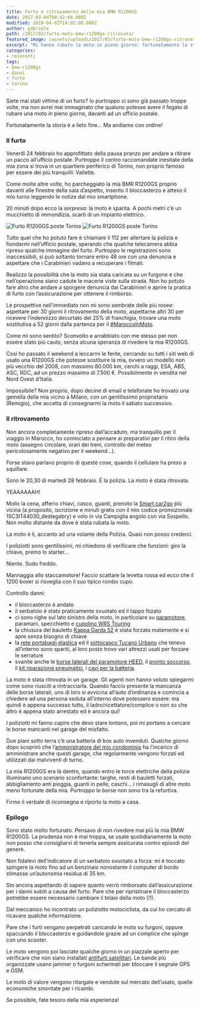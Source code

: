 ```yaml
---
title: Furto e ritrovamento della mia BMW R1200GS
date: 2017-03-04T00:42:04.000Z
modified: 2019-04-02T14:02:00.000Z
author: gabriele
path: /2017/03/furto-moto-bmw-r1200gs-ritrovata/
featured_image: /assets/uploads/2017/03/furto-moto-bmw-r1200gs-ritrovata/galleries/0/0.jpg
excerpt: "Mi hanno rubato la moto in pieno giorno: fortunatamente la storia è a lieto fine…"
categories:
- resoconti
tags:
- bmw-r1200gs
- danni
- furto
- torino
---
```

Siete mai stati vittime di un furto? Io purtroppo ci sono già passato troppe volte, ma non avrei mai immaginato che qualuno potesse avere il fegato di rubare una moto in pieno giorno, davanti ad un ufficio postale.

Fortunatamente la storia è a lieto fine… Ma andiamo con ordine!

### Il furto

Venerdì 24 febbraio ho approfittato della pausa pranzo per andare a ritirare un pacco all’ufficio postale. Purtroppo il centro raccomandate inesitate della mia zona si trova in un quartiere periferico di Torino, non proprio famoso per essere dei più tranquilli: Vallette.

Come molte altre volte, ho parcheggiato la mia BMR R1200GS proprio davanti alle finestre della sala d’aspetto, inserito il bloccasterzo e atteso il mio turno leggendo le notize dal mio smartphone.

20 minuti dopo ecco la *sorpresa*: la moto è sparita. A pochi metri c’è un mucchietto di immondizia, scarti di un impianto elettrico.

![Furto R1200GS poste Torino](/assets/uploads/2017/03/furto-moto-bmw-r1200gs-ritrovata/galleries/0/0.jpg "La mia BMW è stata rubata proprio dove c'è la silhouette nera")
![Furto R1200GS poste Torino](/assets/uploads/2017/03/furto-moto-bmw-r1200gs-ritrovata/galleries/0/1.jpg "Le tracce rimaste dopo il furto")

Tutto quel che ho potuto fare è chiamare il 112 per allertare la polizia e fiondarmi nell’ufficio postale, sperando che qualche telecamera abbia ripreso qualche immagine del furto. Purtroppo le registrazioni sono inaccessibili, si può soltanto tornare entro 48 ore con una denuncia e aspettare che i Carabinieri vadano a recuperare i filmati.

Realizzo la possibilità che la moto sia stata caricata su un furgone e che nell’operazione siano cadute le macerie viste sulla strada. Non ho potuto fare altro che andare a sporgere denuncia dai Carabinieri e aprire la pratica di furto con l’assicurazione per ottenere il rimborso.

Le prospettive nell’immediato non mi sono sembrate delle più rosee: aspettare per 30 giorni il ritrovamento della moto, aspettarne altri 30 per ricevere l’indennizzo decurtato del 25% di franchigia, trovare una moto sostitutiva a 52 giorni dalla partenza per il [#MaroccoInMoto](/categorie/viaggi/marocco).

Come mi sono sentito? Sconvolto e arrabbiato con me stesso per non essere stato più cauto, senza alcuna speranza di rivedere la mia R1200GS.

Così ho passato il weekend a leccarmi le ferite, cercando su tutti i siti web di usato una R1200GS che potesse sostituire la mia, ovvero un modello non più vecchio del 2008, con massimo 80.000 km, cerchi a raggi, ESA, ABS, ASC, RDC, ad un prezzo massimo di 7.500 €. Possibilmente in vendita nel Nord Ovest d’Italia.

Impossibile? Non proprio, dopo decine di email e telefonate ho trovato una gemella della mia vicino a Milano, con un gentilissimo proprietario (Remigio), che accetta di consegnarmi la moto il sabato successivo.

### Il ritrovamento

Non ancora completamente ripreso dall’accaduto, ma tranquillo per il viaggio in Marocco, ho cominciato a pensare ai preparativi per il ritiro della moto (assegno circolare, orari dei treni, controllo del meteo pericolosamente negativo per il weekend…).

Forse stavo parlavo proprio di queste cose, quando il cellulare ha preso a squillare.

Sono le 20,30 di martedì 28 febbraio. È la polizia. La moto è stata ritrovata.

YEAAAAAAH!

Mollo la cena, afferro chiavi, casco, guanti, prenoto la [Smart car2go](http://car2go.com) più vicina (a proposito, iscrizione e minuti gratis con il mio codice promozionale 15C3IT44030\_destegabry) e volo in via Campiglia angolo con via Sospello. Non molto distante da dove è stata rubata la moto.

La moto è lì, accanto ad una volante della Polizia. Quasi non posso crederci.

I poliziotti sono gentilissimi, mi chiedono di verificare che funzioni: giro la chiave, premo lo starter…

Niente. Sudo freddo.

Mannaggia allo staccamotore! Faccio scattare la levetta rossa ed ecco che il 1200 boxer si risveglia con il suo tipico rombo cupo.

Controllo danni:

- il bloccasterzo è andato
- il serbatoio è stato praticamente svuotato ed il tappo fozato
- ci sono righe sul lato sinistro della moto, in particolare su [paramotore](/2016/09/paramotore-tubolare-heed-bmw-r-1200-gs/), paramani, specchietto e [cupolino WRS Touring](https://www.ebay.it/sch/i.html?_from=R40&_trksid=m570.l1313&_nkw=wrs+touring&_sacat=0)
- la chiusura del bauletto [Kappa Garda 52](http://amzn.to/2m5nrdt) è stata forzata malamente e si apre senza bisogno di chiave
- la [rete portabagli elastica](http://amzn.to/2mnKalS) ed il [sottocasco Tucano Urbano](http://amzn.to/2lFjxoa) che tenevo all’interno sono spariti, al loro posto trovo vari attrezzi usati per forzare le serrature
- svanite anche le [borse laterali del paramotore HEED](https://www.ebay.it/sch/i.html?_from=R40&_trksid=m570.l1313&_nkw=borse+heed&_sacat=0), il [pronto soccorso](http://amzn.to/2mnKCR6), il [kit riparazione pneumatici](http://amzn.to/2mW71lo), i [cavi per la batteria](http://amzn.to/2mWprSO).

La moto è stata ritrovata in un garage. Gli agenti non hanno voluto spiegarmi come sono riusciti a rintracciarla. Quando faccio presente la mancanza delle borse laterali, uno di loro si avvicina all’auto d’ordinanza e comincia a chiedere ad una persona seduta all’interno dove potessero essere: ma quindi è appena successo tutto, il ladro/ricettatore/complice o non so che altro è appena stato arrestato ed è ancora qui!

I poliziotti mi fanno capire che devo stare lontano, poi mi portano a cercare le borse mancanti nel garage del misfatto.

Due piani sotto terra c’è una batteria di box auto invenduti. Qualche giorno dopo scoprirò che l’[amministratore del mio condominio](http://qubiko.com) ha l’incarico di amministrare anche questi garage, che regolarmente vengono forzati ed utilizzati dai malviventi di turno.

La mia R1200GS era là dentro, quando entro le torce elettriche della polizia illuminano uno scenario sconfortante: targhe, resti di bauletti forzati, abbigliamento anti pioggia, guanti in pelle, caschi… i rimasugli di altre moto meno fortunate della mia. Purtroppo le borse non sono tra la refurtiva.

Firmo il verbale di riconsegna e riporto la moto a casa.

### Epilogo

Sono stato molto fortunato. Pensavo di non rivedere mai più la mia BMW R1200GS.
La prudenza non è mai troppa, se usate quotidianamente la moto non posso che consigliarvi di tenerla sempre assicurata contro episodi del genere.

Non fidatevi dell’indicatore di un serbatoio svuotato a forza: mi è toccato spingere la moto fino ad un benzinaio nonostante il computer di bordo stimasse un’autonomia residua di 35 km.

Sto ancora aspettando di sapere quanto verrò rimborsato dall’assicurazione per i danni subiti a causa del furto.
Pare che per ripristinare il bloccasterzo potrebbe essere necessario cambiare il telaio della moto (!!).

Dal meccanico ho incontrato un poliziotto motociclista, da cui ho cercato di ricavare qualche informazione.

Pare che i furti vengano perpetrati caricando le moto su furgoni, oppure spaccando il bloccasterzo e guidandole grazie ad un complice che spinge con uno scooter.

Le moto vengono poi lasciate qualche giorno in un piazzale aperto per verificare che non siano installati [antifurti satellitari](https://amzn.to/2OCS3Q8). Le bande più organizzate usano jammer o furgoni schermati per bloccare il segnale GPS e GSM.

Le moto di valore vengono ritargate e vendute sul mercato dell’usato, quelle economiche smontate per i ricambi.

Se possibile, fate tesoro della mia esperienza!
